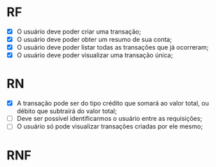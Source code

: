 # RF

- [x] O usuário deve poder criar uma transação;
- [x] O usuário deve poder obter um resumo de sua conta;
- [x] O usuário deve poder listar todas as transações que já ocorreram;
- [x] O usuário deve poder visualizar uma transação única;

# RN

- [x] A transação pode ser do tipo crédito que somará ao valor total, ou débito que subtrairá do valor total;
- [ ] Deve ser possível identificarmos o usuário entre as requisições;
- [ ] O usuário só pode visualizar transações criadas por ele mesmo;

# RNF
